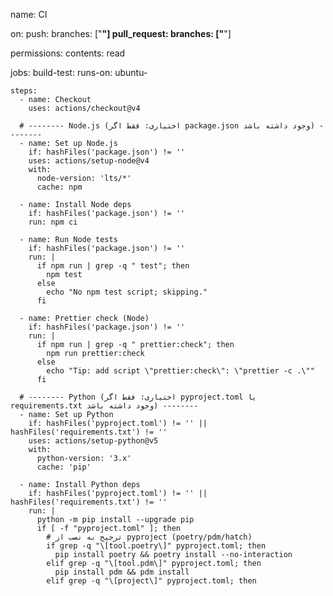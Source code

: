 name: CI

on:
  push:
    branches: ["**"]
  pull_request:
    branches: ["**"]

permissions:
  contents: read

jobs:
  build-test:
    runs-on: ubuntu-

    steps:
      - name: Checkout
        uses: actions/checkout@v4

      # -------- Node.js (اختیاری: فقط اگر package.json وجود داشته باشد) --------
      - name: Set up Node.js
        if: hashFiles('package.json') != ''
        uses: actions/setup-node@v4
        with:
          node-version: 'lts/*'
          cache: npm

      - name: Install Node deps
        if: hashFiles('package.json') != ''
        run: npm ci

      - name: Run Node tests
        if: hashFiles('package.json') != ''
        run: |
          if npm run | grep -q " test"; then
            npm test
          else
            echo "No npm test script; skipping."
          fi

      - name: Prettier check (Node)
        if: hashFiles('package.json') != ''
        run: |
          if npm run | grep -q " prettier:check"; then
            npm run prettier:check
          else
            echo "Tip: add script \"prettier:check\": \"prettier -c .\""
          fi

      # -------- Python (اختیاری: فقط اگر pyproject.toml یا requirements.txt وجود داشته باشد) --------
      - name: Set up Python
        if: hashFiles('pyproject.toml') != '' || hashFiles('requirements.txt') != ''
        uses: actions/setup-python@v5
        with:
          python-version: '3.x'
          cache: 'pip'

      - name: Install Python deps
        if: hashFiles('pyproject.toml') != '' || hashFiles('requirements.txt') != ''
        run: |
          python -m pip install --upgrade pip
          if [ -f "pyproject.toml" ]; then
            # ترجیح به نصب از pyproject (poetry/pdm/hatch)
            if grep -q "\[tool.poetry\]" pyproject.toml; then
              pip install poetry && poetry install --no-interaction
            elif grep -q "\[tool.pdm\]" pyproject.toml; then
              pip install pdm && pdm install
            elif grep -q "\[project\]" pyproject.toml; then
